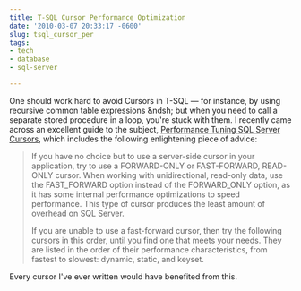 ```yaml
---
title: T-SQL Cursor Performance Optimization
date: '2010-03-07 20:33:17 -0600'
slug: tsql_cursor_per
tags:
- tech
- database
- sql-server

---
```


One should work hard to avoid Cursors in T-SQL &mdash; for instance, by using
recursive common table expressions &ndsh; but when you need to call a separate
stored procedure in a loop, you're stuck with them. I recently came across an
excellent guide to the subject, [Performance
Tuning SQL Server Cursors](http://www.sql-server-performance.com/tips/cursors_p1.aspx), which includes the following enlightening piece
of advice:

<!-- truncate -->

> If you have no choice but to use a server-side cursor in your application, try
> to use a FORWARD-ONLY or FAST-FORWARD, READ-ONLY cursor. When working with
> unidirectional, read-only data, use the FAST_FORWARD option instead of the
> FORWARD_ONLY option, as it has some internal performance optimizations to
> speed performance. This type of cursor produces the least amount of overhead
> on SQL Server.
>
> If you are unable to use a fast-forward cursor, then try the following cursors
> in this order, until you find one that meets your needs. They are listed in
> the order of their performance characteristics, from fastest to slowest:
> dynamic, static, and keyset.

Every cursor I've ever written would have benefited from this.
